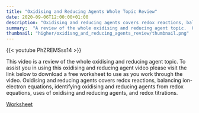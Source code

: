```yaml
---
title: "Oxidising and Reducing Agents Whole Topic Review"
date: 2020-09-06T12:00:00+01:00
description: "Oxidising and reducing agents covers redox reactions, balancing ion-electron equations, indentifying oxidising and reducing agents from redox equations, uses of oxidising and reducing agents, and redox titrations"
summary:  "A review of the whole oxidising and reducing agent topic.  Oxidising and reducing agents covers redox reactions, balancing ion-electron equations, identifying oxidising and reducing agents from redox equations, uses of oxidising and reducing agents, and redox titrations."
thumbnail: "higher/oxidisng_and_reducing_agents_review/thumbnail.png"
---
```

{{< youtube PhZREMSss14 >}}

This video is a review of the whole oxidising and reducing agent topic.  To assist you in using this oxidising and reducing agent video please visit the link below to download a free worksheet to use as you work through the video.  Oxidising and reducing agents covers redox reactions, balancing ion-electron equations, identifying oxidising and reducing agents from redox equations, uses of oxidising and reducing agents, and redox titrations.

[Worksheet](OxidisngAndReducingAgents.pdf)
